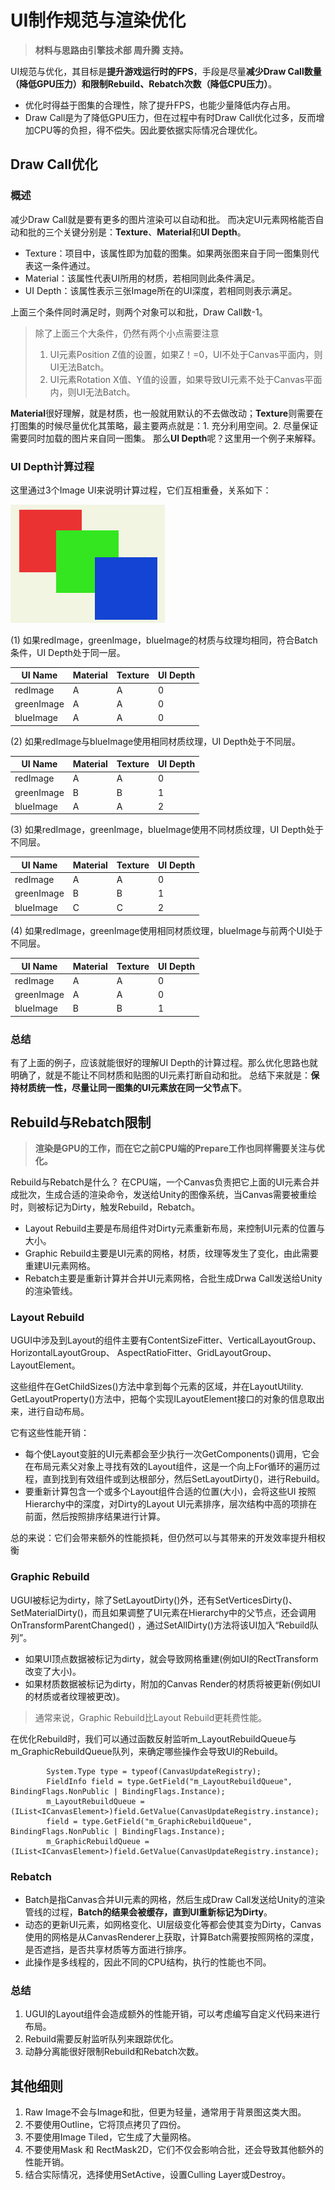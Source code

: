 # UI制作规范与渲染优化
>**材料与思路由引擎技术部 周升腾 支持。**

UI规范与优化，其目标是**提升游戏运行时的FPS**，手段是尽量**减少Draw Call数量（降低GPU压力）**和**限制Rebuild、Rebatch次数（降低CPU压力）**。

- 优化时得益于图集的合理性，除了提升FPS，也能少量降低内存占用。
- Draw Call是为了降低GPU压力，但在过程中有时Draw Call优化过多，反而增加CPU等的负担，得不偿失。因此要依据实际情况合理优化。

## Draw Call优化

### 概述
减少Draw Call就是要有更多的图片渲染可以自动和批。
而决定UI元素网格能否自动和批的三个关键分别是：**Texture**、**Material**和**UI Depth**。

- Texture：项目中，该属性即为加载的图集。如果两张图来自于同一图集则代表这一条件通过。
- Material：该属性代表UI所用的材质，若相同则此条件满足。
- UI Depth：该属性表示三张Image所在的UI深度，若相同则表示满足。

上面三个条件同时满足时，则两个对象可以和批，Draw Call数-1。

> 除了上面三个大条件，仍然有两个小点需要注意
> 1. UI元素Position Z值的设置，如果Z！=0，UI不处于Canvas平面内，则UI无法Batch。
> 2. UI元素Rotation X值、Y值的设置，如果导致UI元素不处于Canvas平面内，则UI无法Batch。

**Material**很好理解，就是材质，也一般就用默认的不去做改动；**Texture**则需要在打图集的时候尽量优化其策略，最主要两点就是：1. 充分利用空间。2. 尽量保证需要同时加载的图片来自同一图集。
那么**UI Depth**呢？这里用一个例子来解释。

### UI Depth计算过程
这里通过3个Image UI来说明计算过程，它们互相重叠，关系如下：

![Images](Images.png)

(1) 如果redImage，greenImage，blueImage的材质与纹理均相同，符合Batch条件，UI Depth处于同一层。

UI Name | Material | Texture | UI Depth
------------- | ------------- | ------- | --------
redImage  |  A  | A   | 0
greenImage  | A  | A  | 0
blueImage | A | A | 0

(2) 如果redImage与blueImage使用相同材质纹理，UI Depth处于不同层。

UI Name | Material | Texture | UI Depth
------------- | ------------- | ------- | --------
redImage  |  A  | A   | 0
greenImage  | B  | B  | 1
blueImage | A | A | 2

(3) 如果redImage，greenImage，blueImage使用不同材质纹理，UI Depth处于不同层。

UI Name | Material | Texture | UI Depth
------------- | ------------- | ------- | --------
redImage  |  A  | A   | 0
greenImage  | B  | B  | 1
blueImage | C | C | 2

(4) 如果redImage，greenImage使用相同材质纹理，blueImage与前两个UI处于不同层。

UI Name | Material | Texture | UI Depth
------------- | ------------- | ------- | --------
redImage  |  A  | A   | 0
greenImage  | A  | A  | 0
blueImage | B | B | 1

### 总结

有了上面的例子，应该就能很好的理解UI Depth的计算过程。那么优化思路也就明确了，就是不能让不同材质和贴图的UI元素打断自动和批。
总结下来就是：**保持材质统一性，尽量让同一图集的UI元素放在同一父节点下**。

## Rebuild与Rebatch限制

> **渲染是GPU的工作，而在它之前CPU端的Prepare工作也同样需要关注与优化。**

Rebuild与Rebatch是什么？
在CPU端，一个Canvas负责把它上面的UI元素合并成批次，生成合适的渲染命令，发送给Unity的图像系统，当Canvas需要被重绘时，则被标记为Dirty，触发Rebuild，Rebatch。

- Layout Rebuild主要是布局组件对Dirty元素重新布局，来控制UI元素的位置与大小。
- Graphic Rebuild主要是UI元素的网格，材质，纹理等发生了变化，由此需要重建UI元素网格。
- Rebatch主要是重新计算并合并UI元素网格，合批生成Drwa Call发送给Unity的渲染管线。

### Layout Rebuild

UGUI中涉及到Layout的组件主要有ContentSizeFitter、VerticalLayoutGroup、HorizontalLayoutGroup、 AspectRatioFitter、GridLayoutGroup、LayoutElement。
        
这些组件在GetChildSizes()方法中拿到每个元素的区域，并在LayoutUtility. GetLayoutProperty()方法中，把每个实现ILayoutElement接口的对象的信息取出来，进行自动布局。

它有这些性能开销：
- 每个使Layout变脏的UI元素都会至少执行一次GetComponents()调用，它会在布局元素父对象上寻找有效的Layout组件，这是一个向上For循环的遍历过程，直到找到有效组件或到达根部分，然后SetLayoutDirty()，进行Rebuild。
- 要重新计算包含一个或多个Layout组件合适的位置(大小)，会将这些UI 按照Hierarchy中的深度，对Dirty的Layout UI元素排序，层次结构中高的项排在前面，然后按照排序结果进行计算。

总的来说：它们会带来额外的性能损耗，但仍然可以与其带来的开发效率提升相权衡

### Graphic Rebuild

UGUI被标记为dirty，除了SetLayoutDirty()外，还有SetVerticesDirty()、SetMaterialDirty()，而且如果调整了UI元素在Hierarchy中的父节点，还会调用OnTransformParentChanged() ，通过SetAllDirty()方法将该UI加入“Rebuild队列”。

- 如果UI顶点数据被标记为dirty，就会导致网格重建(例如UI的RectTransform改变了大小)。
- 如果材质数据被标记为dirty，附加的Canvas Render的材质将被更新(例如UI的材质或者纹理被更改)。

> 通常来说，Graphic Rebuild比Layout Rebuild更耗费性能。

在优化Rebuild时，我们可以通过函数反射监听m_LayoutRebuildQueue与m_GraphicRebuildQueue队列，来确定哪些操作会导致UI的Rebuild。

```
        System.Type type = typeof(CanvasUpdateRegistry);
        FieldInfo field = type.GetField("m_LayoutRebuildQueue", BindingFlags.NonPublic | BindingFlags.Instance);
        m_LayoutRebuildQueue = (IList<ICanvasElement>)field.GetValue(CanvasUpdateRegistry.instance);
        field = type.GetField("m_GraphicRebuildQueue", BindingFlags.NonPublic | BindingFlags.Instance);
        m_GraphicRebuildQueue = (IList<ICanvasElement>)field.GetValue(CanvasUpdateRegistry.instance);
```

### Rebatch

- Batch是指Canvas合并UI元素的网格，然后生成Draw Call发送给Unity的渲染管线的过程，**Batch的结果会被缓存，直到UI重新标记为Dirty**。
- 动态的更新UI元素，如网格变化、UI层级变化等都会使其变为Dirty，Canvas使用的网格是从CanvasRenderer上获取，计算Batch需要按照网格的深度，是否遮挡，是否共享材质等方面进行排序。
- 此操作是多线程的，因此不同的CPU结构，执行的性能也不同。

### 总结

1. UGUI的Layout组件会造成额外的性能开销，可以考虑编写自定义代码来进行布局。
2. Rebuild需要反射监听队列来跟踪优化。
3. 动静分离能很好限制Rebuild和Rebatch次数。

## 其他细则

1. Raw Image不会与Image和批，但更为轻量，通常用于背景图这类大图。
2. 不要使用Outline，它将顶点拷贝了四份。
3. 不要使用Image Tiled，它生成了大量网格。
4. 不要使用Mask 和 RectMask2D，它们不仅会影响合批，还会导致其他额外的性能开销。
5. 结合实际情况，选择使用SetActive，设置Culling Layer或Destroy。
